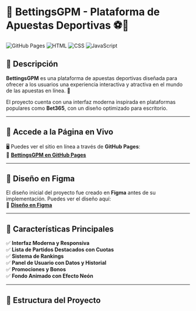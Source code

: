 # 🎰 BettingsGPM - Plataforma de Apuestas Deportivas ⚽🎲

![GitHub Pages](https://img.shields.io/badge/GitHub-Pages-blue?style=for-the-badge)
![HTML](https://img.shields.io/badge/HTML-%23E34F26.svg?style=for-the-badge&logo=html5&logoColor=white)
![CSS](https://img.shields.io/badge/CSS-%231572B6.svg?style=for-the-badge&logo=css3&logoColor=white)
![JavaScript](https://img.shields.io/badge/JavaScript-%23F7DF1E.svg?style=for-the-badge&logo=javascript&logoColor=black)

## 📌 **Descripción**
**BettingsGPM** es una plataforma de apuestas deportivas diseñada para ofrecer a los usuarios una experiencia interactiva y atractiva en el mundo de las apuestas en línea. 🚀  

El proyecto cuenta con una interfaz moderna inspirada en plataformas populares como **Bet365**, con un diseño optimizado para escritorio.

---

## 🚀 **Accede a la Página en Vivo**
🖥️ Puedes ver el sitio en línea a través de **GitHub Pages**:  
🔗 **[BettingsGPM en GitHub Pages](https://jaimegpm.github.io/BettingsGPM/)**  

---

## 🎨 **Diseño en Figma**
El diseño inicial del proyecto fue creado en **Figma** antes de su implementación. Puedes ver el diseño aquí:  
🔗 **[Diseño en Figma](https://www.figma.com/design/oFC4jX0ie7VfHecTxFaxLd/BettingsGPM?node-id=1-4&t=gAFC61COkCCUPOrH-1)**  

---

## 📌 **Características Principales**
✅ **Interfaz Moderna y Responsiva**  
✅ **Lista de Partidos Destacados con Cuotas**  
✅ **Sistema de Rankings**  
✅ **Panel de Usuario con Datos y Historial**  
✅ **Promociones y Bonos**  
✅ **Fondo Animado con Efecto Neón**  

---

## 📂 **Estructura del Proyecto**
